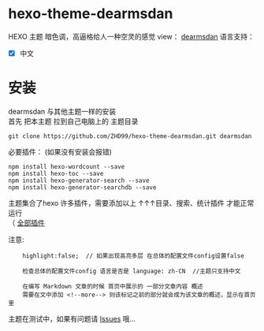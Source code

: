 # hexo-theme-dearmsdan
 HEXO 主题 暗色调，高逼格给人一种空灵的感觉 
  view： [dearmsdan](https://dearmsdan.com/)
  语言支持：  

  - [x] 中文


# 安装

dearmsdan 与其他主题一样的安装  
首先 把本主题 拉到自己电脑上的 主题目录

```
git clone https://github.com/ZHD99/hexo-theme-dearmsdan.git dearmsdan
```

 必要插件： (如果没有安装会报错)
```
npm install hexo-wordcount --save  
npm install hexo-toc --save  
npm install hexo-generator-search --save  
npm install hexo-generator-searchdb --save  
```

主题集合了hexo 许多插件，需要添加以上 ↑↑↑目录、搜索、统计插件 才能正常运行  
（ [全部插件](https://github.com/ZHD99/hexo-theme-dearmsdan/blob/master/package.json)

注意:    

```
    highlight:false;  // 如果出现高亮多层 在总体的配置文件config设置false
```
        检查总体的配置文件config 语言是否是 language: zh-CN  //主题只支持中文

```
    在编写 Markdown 文章的时候 首页中展示的 一部分文章内容 概述
    需要在文中添加 <!--more--> 则该标记之前的部分就会成为该文章的概述，显示在首页		里
```



主题在测试中，如果有问题请 [Issues](https://github.com/ZHD99/hexo-theme-dearmsdan/issues) 哦...

